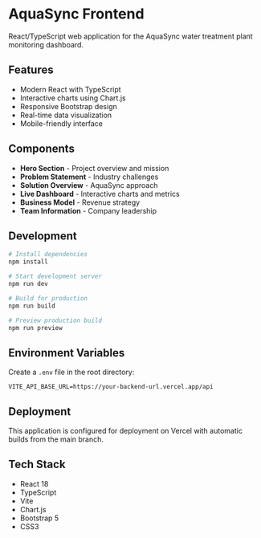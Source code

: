 # AquaSync Frontend

React/TypeScript web application for the AquaSync water treatment plant monitoring dashboard.

## Features

- Modern React with TypeScript
- Interactive charts using Chart.js
- Responsive Bootstrap design
- Real-time data visualization
- Mobile-friendly interface

## Components

- **Hero Section** - Project overview and mission
- **Problem Statement** - Industry challenges
- **Solution Overview** - AquaSync approach
- **Live Dashboard** - Interactive charts and metrics
- **Business Model** - Revenue strategy
- **Team Information** - Company leadership

## Development

```bash
# Install dependencies
npm install

# Start development server
npm run dev

# Build for production
npm run build

# Preview production build
npm run preview
```

## Environment Variables

Create a `.env` file in the root directory:

```
VITE_API_BASE_URL=https://your-backend-url.vercel.app/api
```

## Deployment

This application is configured for deployment on Vercel with automatic builds from the main branch.

## Tech Stack

- React 18
- TypeScript
- Vite
- Chart.js
- Bootstrap 5
- CSS3

